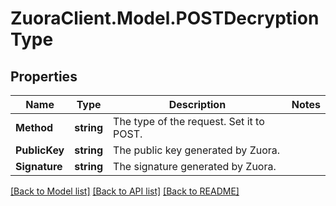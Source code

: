 # ZuoraClient.Model.POSTDecryptionType

## Properties

Name | Type | Description | Notes
------------ | ------------- | ------------- | -------------
**Method** | **string** | The type of the request. Set it to POST.  | 
**PublicKey** | **string** | The public key generated by Zuora.  | 
**Signature** | **string** | The signature generated by Zuora.  | 

[[Back to Model list]](../README.md#documentation-for-models) [[Back to API list]](../README.md#documentation-for-api-endpoints) [[Back to README]](../README.md)

